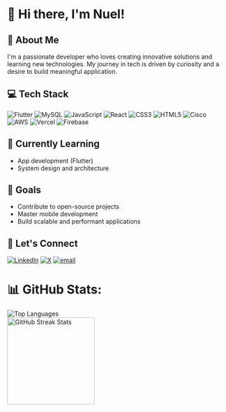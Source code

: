 # 👋 Hi there, I'm Nuel!

## 🚀 About Me
I'm a passionate developer who loves creating innovative solutions and learning new technologies. My journey in tech is driven by curiosity and a desire to build meaningful application.

## 💻 Tech Stack
![Flutter](https://img.shields.io/badge/Flutter-%2302569B.svg?style=for-the-badge&logo=Flutter&logoColor=white) ![MySQL](https://img.shields.io/badge/mysql-4479A1.svg?style=for-the-badge&logo=mysql&logoColor=white) ![JavaScript](https://img.shields.io/badge/javascript-%23323330.svg?style=for-the-badge&logo=javascript&logoColor=%23F7DF1E) ![React](https://img.shields.io/badge/react-%2320232a.svg?style=for-the-badge&logo=react&logoColor=%2361DAFB) ![CSS3](https://img.shields.io/badge/css3-%231572B6.svg?style=for-the-badge&logo=css3&logoColor=white) ![HTML5](https://img.shields.io/badge/html5-%23E34F26.svg?style=for-the-badge&logo=html5&logoColor=white) ![Cisco](https://img.shields.io/badge/cisco-%23049fd9.svg?style=for-the-badge&logo=cisco&logoColor=black) ![AWS](https://img.shields.io/badge/AWS-%23FF9900.svg?style=for-the-badge&logo=amazon-aws&logoColor=white) ![Vercel](https://img.shields.io/badge/vercel-%23000000.svg?style=for-the-badge&logo=vercel&logoColor=white) ![Firebase](https://img.shields.io/badge/firebase-a08021?style=for-the-badge&logo=firebase&logoColor=ffcd34)

## 🌱 Currently Learning
- App development (Flutter)
- System design and architecture

  

## 🎯 Goals
- Contribute to open-source projects
- Master mobile development
- Build scalable and performant applications

## 🤝 Let's Connect
[![LinkedIn](https://img.shields.io/badge/LinkedIn-%230077B5.svg?logo=linkedin&logoColor=white)](https://linkedin.com/in/www.linkedin.com/in/kelechi-nwankwoala-29b297285) [![X](https://img.shields.io/badge/X-black.svg?logo=X&logoColor=white)](https://x.com/https://x.com/kelechixx?s=11) [![email](https://img.shields.io/badge/Email-D14836?logo=gmail&logoColor=white)](mailto:nwankwoala3@gmail.com) 


# 📊 GitHub Stats:

  <img src="https://github-readme-stats.vercel.app/api/top-langs/?username=nuel232&theme=github_dark_dimmed&hide_border=true&include_all_commits=false&count_private=false&layout=compact" alt="Top Languages"/><br>
  <img src="https://nirzak-streak-stats.vercel.app/?user=nuel232&theme=github_dark_dimmed&hide_border=true" alt="GitHub Streak Stats" height="200"/>




